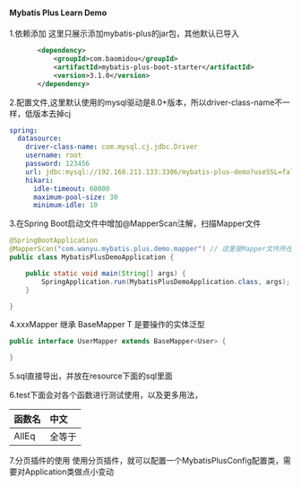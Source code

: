 #### Mybatis Plus Learn Demo
1.依赖添加 这里只展示添加mybatis-plus的jar包，其他默认已导入
```xml
       <dependency>
           <groupId>com.baomidou</groupId>
           <artifactId>mybatis-plus-boot-starter</artifactId>
           <version>3.1.0</version>
       </dependency> 
```
2.配置文件,这里默认使用的mysql驱动是8.0+版本，所以driver-class-name不一样，低版本去掉cj
```yml
spring:
  datasource:
    driver-class-name: com.mysql.cj.jdbc.Driver
    username: root
    password: 123456
    url: jdbc:mysql://192.168.211.133:3306/mybatis-plus-demo?useSSL=false&serverTimezone=GMT%2B8&allowPublicKeyRetrieval=true
    hikari:
      idle-timeout: 60000
      maximum-pool-size: 30
      minimum-idle: 10
```
3.在Spring Boot启动文件中增加@MapperScan注解，扫描Mapper文件
```java
@SpringBootApplication
@MapperScan("com.wanyu.mybatis.plus.demo.mapper") // 这里是Mapper文件所在的包目录
public class MybatisPlusDemoApplication {

    public static void main(String[] args) {
        SpringApplication.run(MybatisPlusDemoApplication.class, args);
    }

}
```
4.xxxMapper 继承 BaseMapper<T> T 是要操作的实体泛型
```java
public interface UserMapper extends BaseMapper<User> {

}
```
5.sql直接导出，并放在resource下面的sql里面

6.test下面会对各个函数进行测试使用，以及更多用法，

| 函数名                  |             中文    |  
|:-----------------------|:---------------
| AllEq                  |    全等于           |

7.分页插件的使用
使用分页插件，就可以配置一个MybatisPlusConfig配置类，需要对Application类做点小变动